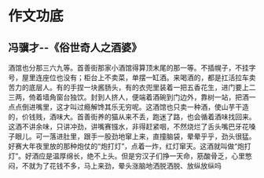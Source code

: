 # 作文功底

## 冯骥才--《俗世奇人之酒婆》

酒馆也分那三六九等。首善街那家小酒馆得算顶末尾的那一等。不插幌子，不挂字号，屋里连座位也没有；柜台上不卖菜，单摆一缸酒。来喝酒的，都是扛活拉车卖苦力的底层人。有的手捏一块酱肠头，有的衣兜里装着一把五香花生，进门要上二三两，倚着墙角窗台独饮。封到人挤人，便端着酒碗到门边外，靠树一站，把酒一点点倒进嘴里，这才叫过瘾解馋其乐无穷呢。这酒馆也只卖一种酒，使山芋干造的，价钱贱，酒味大。首善街养的猫从来不丢，跑迷了路，也会循着酒味找回来。这酒不讲余味，只讲冲劲，讲嘴赛镪水，非得赶紧咽，不然烧烂了舌头嘴巴牙花嗓子眼儿。可一落进肚里，跟手一股劲地窜上来，直撞脑袋，晕晕乎乎，劲头很猛。好赛大年夜里放的那种炮仗的“炮打灯”，点着一炸，红灯窜天。这酒就叫做“炮打灯”。好酒应是温厚绵长，绝不上头。但是穷汉子们挣一天命，筋酸骨乏，心里憋闷，不就为了花钱不多，马上来劲，晕头涨脑地洒脱洒脱、放纵放纵吗
